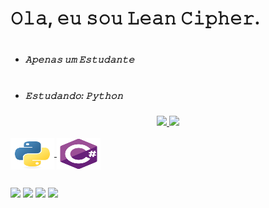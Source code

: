 ### <h1> 𝙾𝚕𝚊, 𝚎𝚞 𝚜𝚘𝚞 𝙻𝚎𝚊𝚗 𝙲𝚒𝚙𝚑𝚎𝚛.</h1>


- # <h5>𝙰𝚙𝚎𝚗𝚊𝚜 𝚞𝚖 𝙴𝚜𝚝𝚞𝚍𝚊𝚗𝚝𝚎</h5>
- # <h5>𝙴𝚜𝚝𝚞𝚍𝚊𝚗𝚍𝚘: 𝙿𝚢𝚝𝚑𝚘𝚗</h5>

<div align="center">
  <a href="https://github.com/leancipher">
  <img height="180em" src="https://github-readme-stats.vercel.app/api?username=leancipher&show_icons=true&theme=dark&include_all_commits=true&count_private=true"/>
  <img height="140em" src="https://github-readme-stats.vercel.app/api/top-langs/?username=leancipher&layout=compact&langs_count=7&theme=dark"/>
</div>
 <div style="display: inline_block"><br>  
   <img align="center" alt="LEAN-Python" height="50" width="70" src="https://raw.githubusercontent.com/devicons/devicon/master/icons/python/python-original.svg">
  <img align="center" alt="LEAN-Csharp" height="50" width="70" src="https://raw.githubusercontent.com/devicons/devicon/master/icons/csharp/csharp-original.svg">
  <img align="right" alt="" height="150" style="border-radius:50px;" src="imagem"> 
</div>

##

<div> 
  <a href = "mailto:leancipher@outlook.com"><img src="https://img.shields.io/badge/Microsoft_Outlook-0078D4?style=for-the-badge&logo=microsoft-outlook&logoColor=white" target="_blank"></a>
  <a href="https://instagram.com/leancipher" target="_blank"><img src="https://img.shields.io/badge/-Instagram-%23E4405F?style=for-the-badge&logo=instagram&logoColor=white" target="_blank"></a>
  <a href="https://twitter.com/leancipher" target="_blank"><img src="https://img.shields.io/badge/Twitter-1DA1F2?style=for-the-badge&logo=twitter&logoColor=white" target="_blank"></a>
 	<a href="https://www.twitch.tv/leancipher" target="_blank"><img src="https://img.shields.io/badge/Twitch-9146FF?style=for-the-badge&logo=twitch&logoColor=white" target="_blank"></a>   

</div>
